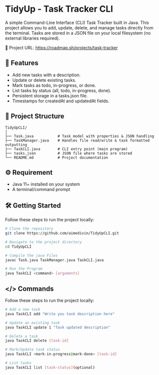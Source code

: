 # TidyUp - Task Tracker CLI

A simple Command-Line Interface (CLI) Task Tracker built in Java.
This project allows you to add, update, delete, and manage tasks directly from the terminal.
Tasks are stored in a JSON file on your local filesystem (no external libraries required).

🔗 Project URL: https://roadmap.sh/projects/task-tracker

## 🚀 Features

- Add new tasks with a description.
- Update or delete existing tasks.
- Mark tasks as todo, in-progress, or done.
- List tasks by status (all, todo, in-progress, done).
- Persistent storage in a tasks.json file.
- Timestamps for createdAt and updatedAt fields.

## 📂 Project Structure

```
TidyUpCLI/
│
├── Task.java           # Task model with properties & JSON handling
├── TaskManager.java    # Handles file read/write & task formatted outputting
├── TaskCLI.java        # CLI entry point (main program)
├── tasks.json          # JSON file where tasks are stored
└── README.md           # Project documentation
```

## ⚙️ Requirement

- Java 11+ installed on your system
- A terminal/command prompt

## 🛠️ Getting Started

Follow these steps to run the project locally:

```bash
# Clone the repository
git clone https://github.com/aimedivin/TidyUpCLI.git

# Navigate to the project directory
cd TidyUpCLI

# Compile the java Files
javac Task.java TaskManager.java TaskCLI.java

# Run the Program
java TaskCLI <command> [arguments]
```

## </> Commands

Follow these steps to run the project locally:

```bash
# Add a new task
java TaskCLI add "Write you task description here"

# Update an existing task
java TaskCLI update 1 "Task updated description"

# Delete a task
java TaskCLI delete [task-id]

# Mark/Update task status
java TaskCLI <mark-in-progress|mark-done> [task-id]

# List tasks
java TaskCLI list [task-status](optional)

```
